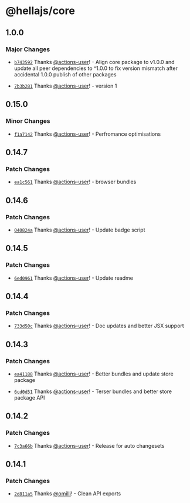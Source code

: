 # @hellajs/core

## 1.0.0

### Major Changes

- [`b743592`](https://github.com/omilli/hellajs/commit/b743592ffea49930bdd6901b4861852df0628aeb) Thanks [@actions-user](https://github.com/actions-user)! - Align core package to v1.0.0 and update all peer dependencies to ^1.0.0 to fix version mismatch after accidental 1.0.0 publish of other packages

- [`7b3b281`](https://github.com/omilli/hellajs/commit/7b3b281316dcd27600dd33182311c31fa2340371) Thanks [@actions-user](https://github.com/actions-user)! - version 1

## 0.15.0

### Minor Changes

- [`f1a7142`](https://github.com/omilli/hellajs/commit/f1a714203be88a7e7e7a3bd8bd6617dd10f35719) Thanks [@actions-user](https://github.com/actions-user)! - Perfromance optimisations

## 0.14.7

### Patch Changes

- [`ea1c561`](https://github.com/omilli/hellajs/commit/ea1c561fe1665ecbd6c8bebcbfb90fab22283960) Thanks [@actions-user](https://github.com/actions-user)! - browser bundles

## 0.14.6

### Patch Changes

- [`040824a`](https://github.com/omilli/hellajs/commit/040824a2920648485a70193db80e3df5dd89b96f) Thanks [@actions-user](https://github.com/actions-user)! - Update badge script

## 0.14.5

### Patch Changes

- [`6ed0961`](https://github.com/omilli/hellajs/commit/6ed0961124abe05b839f679e0ca82598b2cbf87c) Thanks [@actions-user](https://github.com/actions-user)! - Update readme

## 0.14.4

### Patch Changes

- [`733d50c`](https://github.com/omilli/hellajs/commit/733d50c8e475c5b4471a23903c2b9022c80b0e38) Thanks [@actions-user](https://github.com/actions-user)! - Doc updates and better JSX support

## 0.14.3

### Patch Changes

- [`ea41188`](https://github.com/omilli/hellajs/commit/ea41188e7f03960cd0a39b30309f962c469419f0) Thanks [@actions-user](https://github.com/actions-user)! - Better bundles and update store package

- [`6cd0d51`](https://github.com/omilli/hellajs/commit/6cd0d517f27c97b762e7a83145ad4fb15d66778d) Thanks [@actions-user](https://github.com/actions-user)! - Terser bundles and better store package API

## 0.14.2

### Patch Changes

- [`7c3a66b`](https://github.com/omilli/hellajs/commit/7c3a66bd4b3c7ea2c577030be122018253580824) Thanks [@actions-user](https://github.com/actions-user)! - Release for auto changesets

## 0.14.1

### Patch Changes

- [`2d811a5`](https://github.com/omilli/hellajs/commit/2d811a59a99acb5fb90e1885e28c331ef308aab4) Thanks [@omilli](https://github.com/omilli)! - Clean API exports
